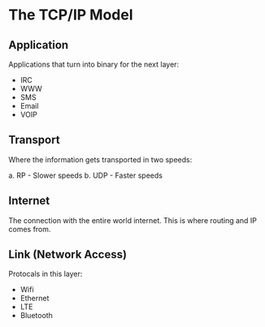 # The TCP/IP Model

## Application

Applications that turn into binary for the next layer:

- IRC
- WWW
- SMS
- Email
- VOIP

## Transport

Where the information gets transported in two speeds:

a. RP
	- Slower speeds
b. UDP
	- Faster speeds

## Internet

The connection with the entire world internet.
This is where routing and IP comes from.

## Link (Network Access)

Protocals in this layer:

- Wifi
- Ethernet
- LTE 
- Bluetooth
